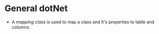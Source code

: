 # General dotNet 
-  A *mapping class* is used to map a class and it's properties to table and columns. 

